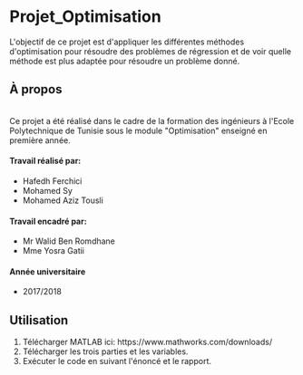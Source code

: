 # Projet_Optimisation
<p> L'objectif de ce projet est d'appliquer les différentes méthodes d'optimisation pour résoudre des problèmes de régression et de voir quelle méthode est plus adaptée pour résoudre un problème donné. </p>
<h2> À propos </h2>
</br> Ce projet a été réalisé dans le cadre de la formation des ingénieurs à l'Ecole Polytechnique de Tunisie sous le module "Optimisation" enseigné en première année.
<h4> Travail réalisé par: </h4>
<ul>
<li>  Hafedh Ferchici </li>
<li>  Mohamed Sy  </li>
<li>  Mohamed Aziz Tousli </li>
</ul>
<h4> Travail encadré par: </h4>
<ul>
<li>  Mr Walid Ben Romdhane </li>
<li>  Mme Yosra Gatii </li>
</ul>
<h4> Année universitaire </h4>
<ul>
<li>  2017/2018 </li>
</ul>
<h2> Utilisation </h2>
<ol>
<li> Télécharger MATLAB ici: https://www.mathworks.com/downloads/</li>
<li> Télécharger les trois parties et les variables. </li>
<li> Exécuter le code en suivant l'énoncé et le rapport.</li>
